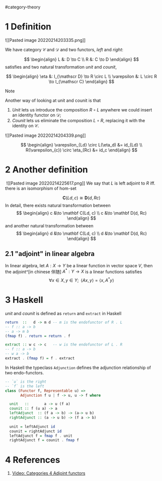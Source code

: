 #category-theory

# 1 Definition
![[Pasted image 20220214203335.png]]

We have category $\mathscr C$ and $\mathscr D$ and two functors, _left_ and _right_:

$$
\begin{align}
L &: D \to C \\
R &: C \to D
\end{align}
$$
satisfies and two natural transformation _unit_ and _counit_,

$$
\begin{align}
\eta &: I_{\mathscr D} \to R \circ L \\
\varepsilon &: L \circ R \to I_{\mathscr C} 
\end{align}
$$

>[!NOTE]
>Another way of looking at unit and counit is that 
> 1. _Unit_ lets us introduce the composition $R\circ L$ anywhere we could insert an identity functor on $\mathscr D$; 
> 2. _Counit_ lets us eliminate the composition $L\circ R$, replacing it with the identity on $\mathscr C$.


![[Pasted image 20220214204339.png]]

$$
\begin{align}
\varepsilon_{Ld} \circ L(\eta_d) &= id_{Ld} \\
R(\varepsilon_{c}) \circ \eta_{Rc} &= id_c
\end{align}
$$

# 2 Another definition

 ![[Pasted image 20220214225617.png]]
We say that $L$ is left adjoint to $R$ iff. there is an isomorphism of hom-set

$$
\mathbf C(Ld, c) \cong \mathbf D(d, Rc)
$$
In detail, there exists natural transformation between 
$$
\begin{align}
c &\to \mathbf C(Ld, c) \\
c &\to \mathbf D(d, Rc)
\end{align}
$$
and another natural transformation between
$$
\begin{align}
d &\to \mathbf C(Ld, c) \\
d &\to \mathbf D(d, Rc)
\end{align}
$$


## 2.1 "adjoint" in linear algebra

In linear algebra, let $A : X \to Y$ be a linear function in vector space $V$, then the adjoint^[in chinese 伴随] $A^*: Y\to X$ is a linear functions satisfies 
$$
 \forall x\in X, y\in Y;\;\; \langle Ax, y\rangle = \langle x, A^*y\rangle
$$

# 3 Haskell 

_unit_ and _counit_ is defined as `return` and `extract` in Haskell
```haskell
return  ::   d -> m d -- m is the endofunctor of R . L
-- f :: a -> b
-- a -> m b 
(fmap f) . return = return . f

extract :: w c -> c   -- w is the endofunctor of L . R
-- f :: a -> b
-- w a -> b
extract . (fmap f) = f . extract 
```

In Haskell the typeclass `Adjunction` defines the  adjunction relationship of two endo-functors.

```haskell
-- `u` is the right
-- `f` is the left
class (Functor f, Representable u) => 
       Adjunction f u | f -> u, u -> f where

  unit   ::       a -> u (f a) 
  counit :: f (u a) -> a
  leftAdjunct  :: (f a -> b) -> (a-> u b) 
  rightAdjunct :: (a -> u b) -> (f a -> b)
  
  unit = leftAdjunct id 
  counit = rightAdjunct id 
  leftAdjunct f = fmap f . unit 
  rightAdjunct f = counit . fmap f
```


# 4 References

1. [Video: Categories 4 Adjoint functors](https://youtu.be/jWtPimYNA9Q?si=SROXaHex_7uAKUM7)
